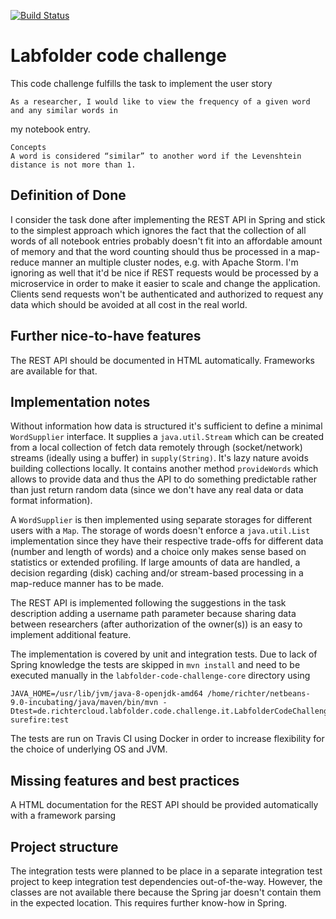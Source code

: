 [![Build Status](https://www.travis-ci.org/krichter722/labfolder-code-challenge.svg?branch=master)](https://www.travis-ci.org/krichter722/labfolder-code-challenge)

# Labfolder code challenge
This code challenge fulfills the task to implement the user story

    As a researcher, I would like to view the frequency of a given word and any similar words in
my notebook entry.

    Concepts
    A word is considered “similar” to another word if the Levenshtein distance is not more than 1.

## Definition of Done
I consider the task done after implementing the REST API in Spring and stick to the simplest approach which ignores the fact that the collection of all words of all notebook entries probably doesn't fit into an affordable amount of memory and that the word counting should thus be processed in a map-reduce manner an multiple cluster nodes, e.g. with Apache Storm. I'm ignoring as well that it'd be nice if REST requests would be processed by a microservice in order to make it easier to scale and change the application. Clients send requests won't be authenticated and authorized to request any data which should be avoided at all cost in the real world.

## Further nice-to-have features
The REST API should be documented in HTML automatically. Frameworks are available for that.

## Implementation notes
Without information how data is structured it's sufficient to define a minimal `WordSupplier` interface. It supplies a `java.util.Stream` which can be created from a local collection of fetch data remotely through (socket/network) streams (ideally using a buffer) in `supply(String)`. It's lazy nature avoids building collections locally. It contains another method `provideWords` which allows to provide data and thus the API to do something predictable rather than just return random data (since we don't have any real data or data format information).

A `WordSupplier` is then implemented using separate storages for different users with a `Map`. The storage of words doesn't enforce a `java.util.List` implementation since they have their respective trade-offs for different data (number and length of words) and a choice only makes sense based on statistics or extended profiling. If large amounts of data are handled, a decision regarding (disk) caching and/or stream-based processing in a map-reduce manner has to be made.

The REST API is implemented following the suggestions in the task description adding a username path parameter because sharing data between researchers (after authorization of the owner(s)) is an easy to implement additional feature.

The implementation is covered by unit and integration tests. Due to lack of Spring knowledge the tests are skipped in `mvn install` and need to be executed manually in the `labfolder-code-challenge-core` directory using

    JAVA_HOME=/usr/lib/jvm/java-8-openjdk-amd64 /home/richter/netbeans-9.0-incubating/java/maven/bin/mvn -Dtest=de.richtercloud.labfolder.code.challenge.it.LabfolderCodeChallengeIT surefire:test

The tests are run on Travis CI using Docker in order to increase flexibility for the choice of underlying OS and JVM.

## Missing features and best practices
A HTML documentation for the REST API should be provided automatically with a framework parsing 

## Project structure
The integration tests were planned to be place in a separate integration test project to keep integration test dependencies out-of-the-way. However, the classes are not available there because the Spring jar doesn't contain them in the expected location. This requires further know-how in Spring.
